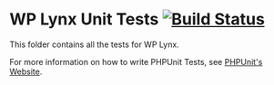 # WP Lynx Unit Tests [![Build Status](https://travis-ci.org/mtekk/WP-Lynx.svg)](https://travis-ci.org/mtekk/WP-Lynx) #


This folder contains all the tests for WP Lynx.

For more information on how to write PHPUnit Tests, see [PHPUnit's Website](http://www.phpunit.de/manual/3.6/en/writing-tests-for-phpunit.html).
